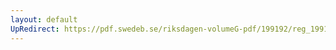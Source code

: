 ```yaml
---
layout: default
UpRedirect: https://pdf.swedeb.se/riksdagen-volumeG-pdf/199192/reg_199192/reg_199192_0316.pdf
---
```

